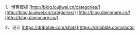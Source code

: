 1、博客模板
[http://blog.loujiwei.cn/categories/](http://blog.loujiwei.cn/categories/)
[http://blog.damonare.cn/](http://blog.damonare.cn/)

2、设计
[https://dribbble.com/shots](https://dribbble.com/shots)